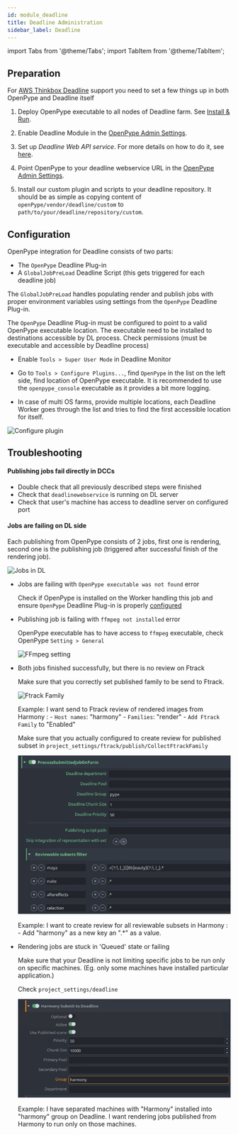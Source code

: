 ```yaml
---
id: module_deadline
title: Deadline Administration
sidebar_label: Deadline
---
```


import Tabs from '@theme/Tabs';
import TabItem from '@theme/TabItem';


## Preparation

For [AWS Thinkbox Deadline](https://www.awsthinkbox.com/deadline) support you need to set a few things up in both OpenPype and Deadline itself

1. Deploy OpenPype executable to all nodes of Deadline farm. See [Install & Run](admin_use).

2. Enable Deadline Module in the [OpenPype Admin Settings](admin_settings_system.md#deadline).

3. Set up *Deadline Web API service*. For more details on how to do it, see [here](https://docs.thinkboxsoftware.com/products/deadline/10.0/1_User%20Manual/manual/web-service.html).

4. Point OpenPype to your deadline webservice URL in the [OpenPype Admin Settings](admin_settings_system.md#deadline).

5. Install our custom plugin and scripts to your deadline repository. It should be as simple as copying content of `openPype/vendor/deadline/custom` to `path/to/your/deadline/repository/custom`.


## Configuration

OpenPype integration for Deadline consists of two parts:

- The `OpenPype` Deadline Plug-in
- A `GlobalJobPreLoad` Deadline Script (this gets triggered for each deadline job) 

The `GlobalJobPreLoad` handles populating render and publish jobs with proper environment variables using settings from the `OpenPype` Deadline Plug-in.

The `OpenPype` Deadline Plug-in must be configured to point to a valid OpenPype executable location. The executable need to be installed to 
destinations accessible by DL process. Check permissions (must be executable and accessible by Deadline process)

- Enable `Tools > Super User Mode` in Deadline Monitor

- Go to `Tools > Configure Plugins...`, find `OpenPype` in the list on the left side, find location of OpenPype 
executable. It is recommended to use the `openpype_console` executable as it provides a bit more logging.

- In case of multi OS farms, provide multiple locations, each Deadline Worker goes through the list and tries to find the first accessible
 location for itself.

![Configure plugin](assets/deadline_configure_plugin.png)

## Troubleshooting

#### Publishing jobs fail directly in DCCs

- Double check that all previously described steps were finished
- Check that `deadlinewebservice` is running on DL server 
- Check that user's machine has access to deadline server on configured port

#### Jobs are failing on DL side

Each publishing from OpenPype consists of 2 jobs, first one is rendering, second one is the publishing job (triggered after successful finish of the rendering job).

![Jobs in DL](assets/deadline_fail.png)

- Jobs are failing with `OpenPype executable was not found` error

    Check if OpenPype is installed on the Worker handling this job and ensure `OpenPype` Deadline Plug-in is properly [configured](#configuration) 


- Publishing job is failing with `ffmpeg not installed` error
 
    OpenPype executable has to have access to `ffmpeg` executable, check OpenPype `Setting > General`

    ![FFmpeg setting](assets/ffmpeg_path.png)

- Both jobs finished successfully, but there is no review on Ftrack

    Make sure that you correctly set published family to be send to Ftrack. 

    ![Ftrack Family](assets/ftrack/ftrack-collect-main.png)

    Example: I want send to Ftrack review of rendered images from Harmony :
        - `Host names`: "harmony"
        - `Families`: "render" 
        - `Add Ftrack Family` to "Enabled"
  
    Make sure that you actually configured to create review for published subset in `project_settings/ftrack/publish/CollectFtrackFamily`

    ![Ftrack Family](assets/deadline_review.png)

    Example: I want to create review for all reviewable subsets in Harmony : 
      - Add "harmony" as a new key an ".*" as a value.


- Rendering jobs are stuck in 'Queued' state or failing

    Make sure that your Deadline is not limiting specific jobs to be run only on specific machines. (Eg. only some machines have installed particular application.)
    
    Check `project_settings/deadline`
  
    ![Deadline group](assets/deadline_group.png)

    Example: I have separated machines with "Harmony" installed into "harmony" group on Deadline. I want rendering jobs published from Harmony to run only on those machines.
